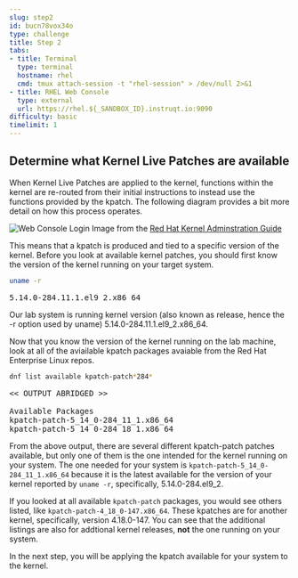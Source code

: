 ```yaml
---
slug: step2
id: bucn78vox34o
type: challenge
title: Step 2
tabs:
- title: Terminal
  type: terminal
  hostname: rhel
  cmd: tmux attach-session -t "rhel-session" > /dev/null 2>&1
- title: RHEL Web Console
  type: external
  url: https://rhel.${_SANDBOX_ID}.instruqt.io:9090
difficulty: basic
timelimit: 1
---
```

## Determine what Kernel Live Patches are available

When Kernel Live Patches are applied to the kernel, functions within the
kernel are re-routed from their initial instructions to instead use the
functions provided by the kpatch.  The following diagram provides a bit
more detail on how this process operates.

![Web Console Login](../assets/rhel_kpatch_overview.png)
Image from the [Red Hat Kernel Adminstration Guide](https://access.redhat.com/documentation/en-us/red_hat_enterprise_linux/7/html/kernel_administration_guide/applying_patches_with_kernel_live_patching)

This means that a kpatch is produced and tied to a specific version of the
kernel.  Before you look at available kernel patches, you should first know
the version of the kernel running on your target system.

```bash
uname -r
```

<pre class=file>
5.14.0-284.11.1.el9_2.x86_64
</pre>

Our lab system is running kernel version (also known as release, hence the -r
option used by uname) 5.14.0-284.11.1.el9_2.x86_64.

Now that you know the version of the kernel running on the lab machine, look
at all of the aviailable kpatch packages avaiable from the Red Hat Enterprise
Linux repos.

```bash
dnf list available kpatch-patch*284*
```

<pre class='file'>
<< OUTPUT ABRIDGED >>

Available Packages
kpatch-patch-5_14_0-284_11_1.x86_64                                 1-1.el9_2                                 rhel-9-for-x86_64-baseos-rpms
kpatch-patch-5_14_0-284_18_1.x86_64                                 0-0.el9_2                                 rhel-9-for-x86_64-baseos-rpms
</pre>

From the above output, there are several different kpatch-patch patches
available, but only one of them is the one intended for the kernel running on
your system.  The one needed for your system is
`kpatch-patch-5_14_0-284_11_1.x86_64` because it is the latest available for
the version of your kernel reported by `uname -r`, specifically, 5.14.0-284.el9_2.

If you looked at all available `kpatch-patch` packages, you would see others
listed, like `kpatch-patch-4_18_0-147.x86_64`.  These kpatches are
for another kernel, specifically, version 4.18.0-147.  You can see that
the additional listings are also for addtional kernel releases, __not__ the one
running on your system.

In the next step, you will be applying the kpatch available for your system
to the kernel.
